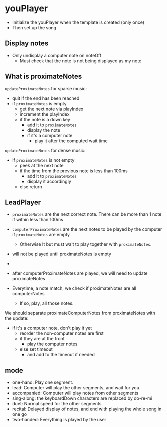 youPlayer
=========

* Initialize the youPlayer when the template is created (only once)
* Then set up the song

## Display notes
* Only undisplay a computer note on noteOff
  * Must check that the note is not being displayed as my note

## What is proximateNotes

`updateProximateNotes` for sparse music:
* quit if the end has been reached
* if `proximateNotes` is empty
  * get the next note via playIndex
  * increment the playIndex
  * if the note is a down key
    * add it to `proximateNotes`
    * display the note
    * if it's a computer note
      * play it after the computed wait time

`updateProximateNotes` for dense music:
* if `proximateNotes` is not empty
  * peek at the next note 
  * if the time from the previous note is less than 100ms
    * add it to `proximateNotes`
    * display it accordingly
  * else return

## LeadPlayer 
* `proximateNotes` are the next correct note. There can be more than 1 note if within less than 100ms
* `computerProximateNotes` are the next notes to be played by the computer if `proximateNotes` are empty
  * Otherwise It but must wait to play together with `proximateNotes`.

* will not be played until proximateNotes is empty
* 
* after computerProximateNotes are played, we will need to update proximateNotes

* Everytime, a note match, we check if proximateNotes are all computerNotes
  * If so, play, all those notes.

We should separate proximateComputerNotes from proximateNotes with the update:

* if it's a computer note, don't play it yet
  * reorder the non-computer notes are first
  * if they are at the front
    * play the computer notes 
  * else set timeout
    * and add to the timeout if needed



## mode
* one-hand: Play one segment.
* lead: Computer will play the other segments, and wait for you.
* accompanied: Computer will play notes from other segments
* sing-along: the keyboardDown characters are replaced by do-re-mi
* duet: Normal speed for the other segments
* recital: Delayed display of notes, and end with playing the whole song in one go
* two-handed: Everything is played by the user